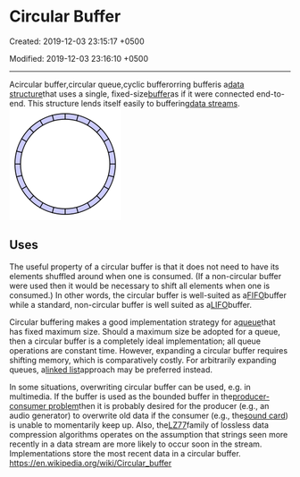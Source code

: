 # Circular Buffer

Created: 2019-12-03 23:15:17 +0500

Modified: 2019-12-03 23:16:10 +0500

---

Acircular buffer,circular queue,cyclic bufferorring bufferis a[data structure](https://en.wikipedia.org/wiki/Data_structure)that uses a single, fixed-size[buffer](https://en.wikipedia.org/wiki/Buffer_(computer_science))as if it were connected end-to-end. This structure lends itself easily to buffering[data streams](https://en.wikipedia.org/wiki/Data_stream).
![image](media/Circular-Buffer-image1.png)

## Uses

The useful property of a circular buffer is that it does not need to have its elements shuffled around when one is consumed. (If a non-circular buffer were used then it would be necessary to shift all elements when one is consumed.) In other words, the circular buffer is well-suited as a[FIFO](https://en.wikipedia.org/wiki/FIFO_(computing_and_electronics))buffer while a standard, non-circular buffer is well suited as a[LIFO](https://en.wikipedia.org/wiki/LIFO_(computing))buffer.

Circular buffering makes a good implementation strategy for a[queue](https://en.wikipedia.org/wiki/Queue_(data_structure))that has fixed maximum size. Should a maximum size be adopted for a queue, then a circular buffer is a completely ideal implementation; all queue operations are constant time. However, expanding a circular buffer requires shifting memory, which is comparatively costly. For arbitrarily expanding queues, a[linked list](https://en.wikipedia.org/wiki/Linked_list)approach may be preferred instead.

In some situations, overwriting circular buffer can be used, e.g. in multimedia. If the buffer is used as the bounded buffer in the[producer-consumer problem](https://en.wikipedia.org/wiki/Producer-consumer_problem)then it is probably desired for the producer (e.g., an audio generator) to overwrite old data if the consumer (e.g., the[sound card](https://en.wikipedia.org/wiki/Sound_card)) is unable to momentarily keep up. Also, the[LZ77](https://en.wikipedia.org/wiki/LZ77)family of lossless data compression algorithms operates on the assumption that strings seen more recently in a data stream are more likely to occur soon in the stream. Implementations store the most recent data in a circular buffer.
<https://en.wikipedia.org/wiki/Circular_buffer>
